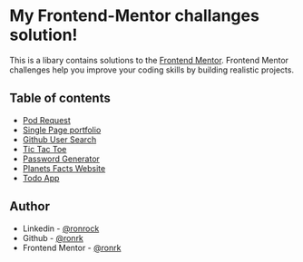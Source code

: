 # My Frontend-Mentor challanges solution!

This is a libary contains solutions to the [Frontend Mentor](https://www.frontendmentor.io/home). Frontend Mentor challenges help you improve your coding skills by building realistic projects.

## Table of contents

- [Pod Request](https://github.com/ronrk/frontendmentor.io/tree/main/00-pod-request)
- [Single Page portfolio](https://github.com/ronrk/frontendmentor.io/tree/main/01-single-page-portfolio)
- [Github User Search](https://github.com/ronrk/frontendmentor.io/tree/main/02-github-user-search)
- [Tic Tac Toe](https://github.com/ronrk/frontendmentor.io/tree/main/03-tic-tac-toe)
- [Password Generator](https://github.com/ronrk/frontendmentor.io/tree/main/04-password-generator)
- [Planets Facts Website](https://github.com/ronrk/frontendmentor.io/tree/main/05-planets-facts-site)
- [Todo App](https://github.com/ronrk/frontendmentor.io/tree/main/08-todo-app-main)


## Author

- Linkedin - [@ronrock](https://www.linkedin.com/in/ron-rokkah-ba665120a/)
- Github - [@ronrk](https://github.com/ronrk)
- Frontend Mentor - [@ronrk](https://www.frontendmentor.io/profile/ronrk)
